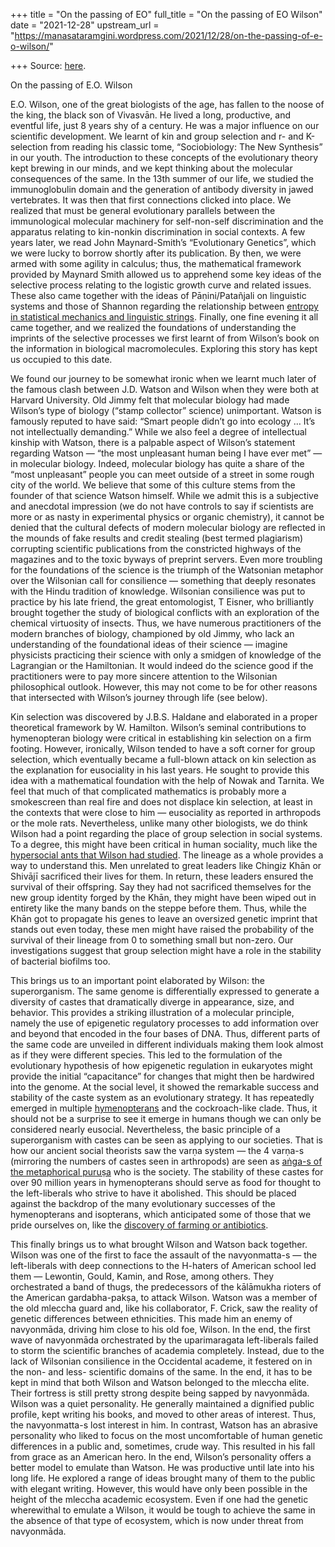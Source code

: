 +++
title = "On the passing of EO"
full_title = "On the passing of EO Wilson"
date = "2021-12-28"
upstream_url = "https://manasataramgini.wordpress.com/2021/12/28/on-the-passing-of-e-o-wilson/"

+++
Source: [here](https://manasataramgini.wordpress.com/2021/12/28/on-the-passing-of-e-o-wilson/).

On the passing of E.O. Wilson

E.O. Wilson, one of the great biologists of the age, has fallen to the noose of the king, the black son of Vivasvān. He lived a long, productive, and eventful life, just 8 years shy of a century. He was a major influence on our scientific development. We learnt of kin and group selection and r- and K-selection from reading his classic tome, “Sociobiology: The New Synthesis” in our youth. The introduction to these concepts of the evolutionary theory kept brewing in our minds, and we kept thinking about the molecular consequences of the same. In the 13th summer of our life, we studied the immunoglobulin domain and the generation of antibody diversity in jawed vertebrates. It was then that first connections clicked into place. We realized that must be general evolutionary parallels between the immunological molecular machinery for self-non-self discrimination and the apparatus relating to kin-nonkin discrimination in social contexts. A few years later, we read John Maynard-Smith’s “Evolutionary Genetics”, which we were lucky to borrow shortly after its publication. By then, we were armed with some agility in calculus; thus, the mathematical framework provided by Maynard Smith allowed us to apprehend some key ideas of the selective process relating to the logistic growth curve and related issues. These also came together with the ideas of Pāṇini/Patañjali on linguistic systems and those of Shannon regarding the relationship between [entropy in statistical mechanics and linguistic strings](https://manasataramgini.wordpress.com/2018/12/29/1859-ce-and-beyond-some-reflections/). Finally, one fine evening it all came together, and we realized the foundations of understanding the imprints of the selective processes we first learnt of from Wilson’s book on the information in biological macromolecules. Exploring this story has kept us occupied to this date.

We found our journey to be somewhat ironic when we learnt much later of the famous clash between J.D. Watson and Wilson when they were both at Harvard University. Old Jimmy felt that molecular biology had made Wilson’s type of biology (“stamp collector” science) unimportant. Watson is famously reputed to have said: “Smart people didn’t go into ecology … It’s not intellectually demanding.” While we also feel a degree of intellectual kinship with Watson, there is a palpable aspect of Wilson’s statement regarding Watson — “the most unpleasant human being I have ever met” — in molecular biology. Indeed, molecular biology has quite a share of the “most unpleasant” people you can meet outside of a street in some rough city of the world. We believe that some of this culture stems from the founder of that science Watson himself. While we admit this is a subjective and anecdotal impression (we do not have controls to say if scientists are more or as nasty in experimental physics or organic chemistry), it cannot be denied that the cultural defects of modern molecular biology are reflected in the mounds of fake results and credit stealing (best termed plagiarism) corrupting scientific publications from the constricted highways of the magazines and to the toxic byways of preprint servers. Even more troubling for the foundations of the science is the triumph of the Watsonian metaphor over the Wilsonian call for consilience — something that deeply resonates with the Hindu tradition of knowledge. Wilsonian consilience was put to practice by his late friend, the great entomologist, T Eisner, who brilliantly brought together the study of biological conflicts with an exploration of the chemical virtuosity of insects. Thus, we have numerous practitioners of the modern branches of biology, championed by old Jimmy, who lack an understanding of the foundational ideas of their science — imagine physicists practicing their science with only a smidgen of knowledge of the Lagrangian or the Hamiltonian. It would indeed do the science good if the practitioners were to pay more sincere attention to the Wilsonian philosophical outlook. However, this may not come to be for other reasons that intersected with Wilson’s journey through life (see below).

Kin selection was discovered by J.B.S. Haldane and elaborated in a proper theoretical framework by W. Hamilton. Wilson’s seminal contributions to hymenopteran biology were critical in establishing kin selection on a firm footing. However, ironically, Wilson tended to have a soft corner for group selection, which eventually became a full-blown attack on kin selection as the explanation for eusociality in his last years. He sought to provide this idea with a mathematical foundation with the help of Nowak and Tarnita. We feel that much of that complicated mathematics is probably more a smokescreen than real fire and does not displace kin selection, at least in the contexts that were close to him — eusociality as reported in arthropods or the mole rats. Nevertheless, unlike many other biologists, we do think Wilson had a point regarding the place of group selection in social systems. To a degree, this might have been critical in human sociality, much like the [hypersocial ants that Wilson had studied](https://manasataramgini.wordpress.com/2015/03/16/ramblings-on-sitters-and-foragers-multiplicity-of-males-caste-and-transnationality/). The lineage as a whole provides a way to understand this. Men unrelated to great leaders like Chingiz Khān or Shivājī sacrificed their lives for them. In return, these leaders ensured the survival of their offspring. Say they had not sacrificed themselves for the new group identity forged by the Khān, they might have been wiped out in entirety like the many bands on the steppe before them. Thus, while the Khān got to propagate his genes to leave an oversized genetic imprint that stands out even today, these men might have raised the probability of the survival of their lineage from 0 to something small but non-zero. Our investigations suggest that group selection might have a role in the stability of bacterial biofilms too.

This brings us to an important point elaborated by Wilson: the superorganism. The same genome is differentially expressed to generate a diversity of castes that dramatically diverge in appearance, size, and behavior. This provides a striking illustration of a molecular principle, namely the use of epigenetic regulatory processes to add information over and beyond that encoded in the four bases of DNA. Thus, different parts of the same code are unveiled in different individuals making them look almost as if they were different species. This led to the formulation of the evolutionary hypothesis of how epigenetic regulation in eukaryotes might provide the initial “capacitance” for changes that might then be hardwired into the genome. At the social level, it showed the remarkable success and stability of the caste system as an evolutionary strategy. It has repeatedly emerged in multiple [hymenopterans](https://manasataramgini.wordpress.com/2017/10/05/a-note-on-tales-of-fratricide-warfare-cannibalism-and-incest/) and the cockroach-like clade. Thus, it should not be a surprise to see it emerge in humans though we can only be considered nearly eusocial. Nevertheless, the basic principle of a superorganism with castes can be seen as applying to our societies. That is how our ancient social theorists saw the varṇa system — the 4 varṇa-s (mirroring the numbers of castes seen in arthropods) are seen as [aṅga-s of the metaphorical puruṣa](https://manasataramgini.wordpress.com/2005/09/16/the-purusha-and-the-superorganism/) who is the society. The stability of these castes for over 90 million years in hymenopterans should serve as food for thought to the left-liberals who strive to have it abolished. This should be placed against the backdrop of the many evolutionary successes of the hymenopterans and isopterans, which anticipated some of those that we pride ourselves on, like the [discovery of farming or antibiotics](https://manasataramgini.wordpress.com/2014/04/20/the-first-farmers/).

This finally brings us to what brought Wilson and Watson back together. Wilson was one of the first to face the assault of the navyonmatta-s — the left-liberals with deep connections to the H-haters of American school led them — Lewontin, Gould, Kamin, and Rose, among others. They orchestrated a band of thugs, the predecessors of the kālāmukha rioters of the American gardabha-pakṣa, to attack Wilson. Watson was a member of the old mleccha guard and, like his collaborator, F. Crick, saw the reality of genetic differences between ethnicities. This made him an enemy of navyonmāda, driving him close to his old foe, Wilson. In the end, the first wave of navyonmāda orchestrated by the uparimaragata left-liberals failed to storm the scientific branches of academia completely. Instead, due to the lack of Wilsonian consilience in the Occidental academe, it festered on in the non- and less- scientific domains of the same. In the end, it has to be kept in mind that both Wilson and Watson belonged to the mleccha elite. Their fortress is still pretty strong despite being sapped by navyonmāda. Wilson was a quiet personality. He generally maintained a dignified public profile, kept writing his books, and moved to other areas of interest. Thus, the navyonmatta-s lost interest in him. In contrast, Watson has an abrasive personality who liked to focus on the most uncomfortable of human genetic differences in a public and, sometimes, crude way. This resulted in his fall from grace as an American hero. In the end, Wilson’s personality offers a better model to emulate than Watson. He was productive until late into his long life. He explored a range of ideas brought many of them to the public with elegant writing. However, this would have only been possible in the height of the mleccha academic ecosystem. Even if one had the genetic wherewithal to emulate a Wilson, it would be tough to achieve the same in the absence of that type of ecosystem, which is now under threat from navyonmāda.

